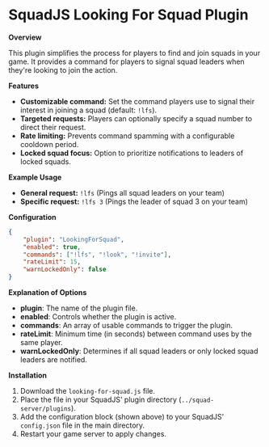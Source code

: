 # SquadJS Looking For Squad Plugin

**Overview**

This plugin simplifies the process for players to find and join squads in your game. It provides a command for players to signal squad leaders when they're looking to join the action.

**Features**

* **Customizable command:** Set the command players use to signal their interest in joining a squad (default: `!lfs`).
* **Targeted requests:** Players can optionally specify a squad number to direct their request.
* **Rate limiting:** Prevents command spamming with a configurable cooldown period.
* **Locked squad focus:** Option to prioritize notifications to leaders of locked squads.

**Example Usage**

* **General request:** `!lfs` (Pings all squad leaders on your team)
* **Specific request:** `!lfs 3` (Pings the leader of squad 3 on your team)

**Configuration**
```json
{
    "plugin": "LookingForSquad",
    "enabled": true,
    "commands": ["!lfs", "!look", "!invite"],
    "rateLimit": 15,
    "warnLockedOnly": false
}
```
  
**Explanation of Options**

* **plugin**: The name of the plugin file.
* **enabled**: Controls whether the plugin is active.
* **commands**: An array of usable commands to trigger the plugin.
* **rateLimit**: Minimum time (in seconds) between command uses by the same player.
* **warnLockedOnly**: Determines if all squad leaders or only locked squad leaders are notified.

**Installation**

1. Download the `looking-for-squad.js` file.
2. Place the file in your SquadJS' plugin directory (`../squad-server/plugins`).
3. Add the configuration block (shown above) to your SquadJS' `config.json` file in the main directory.
4. Restart your game server to apply changes.

